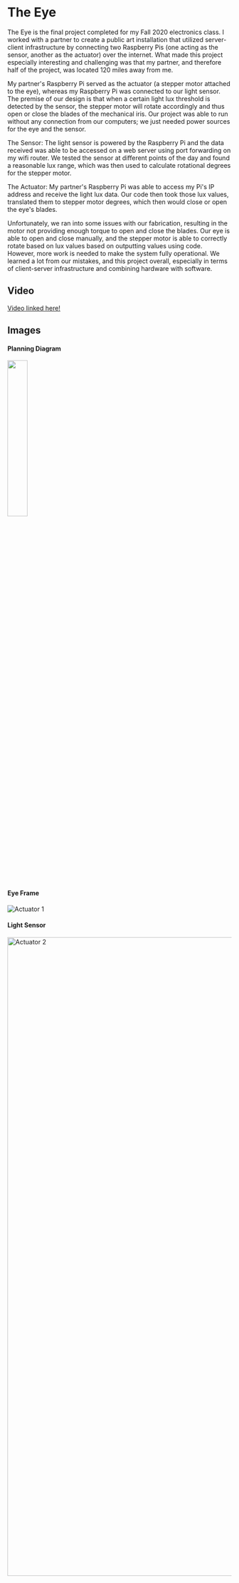 # The Eye

The Eye is the final project completed for my Fall 2020 electronics class. I worked with a partner to create a public art installation that utilized server-client infrastructure by connecting two Raspberry Pis (one acting as the sensor, another as the actuator) over the internet. What made this project especially interesting and challenging was that my partner, and therefore half of the project, was located 120 miles away from me.

My partner's Raspberry Pi served as the actuator (a stepper motor attached to the eye), whereas my Raspberry Pi was connected to our light sensor. The premise of our design is that when a certain light lux threshold is detected by the sensor, the stepper motor will rotate accordingly and thus open or close the blades of the mechanical iris. Our project was able to run without any connection from our computers; we just needed power sources for the eye and the sensor. 

The Sensor: The light sensor is powered by the Raspberry Pi and the data received was able to be accessed on a web server using port forwarding on my wifi router. We tested the sensor at different points of the day and found a reasonable lux range, which was then used to calculate rotational degrees for the stepper motor.

The Actuator: My partner's Raspberry Pi was able to access my Pi's IP address and receive the light lux data. Our code then took those lux values, translated them to stepper motor degrees, which then would close or open the eye's blades. 

Unfortunately, we ran into some issues with our fabrication, resulting in the motor not providing enough torque to open and close the blades. Our eye is able to open and close manually, and the stepper motor is able to correctly rotate based on lux values based on outputting values using code. However, more work is needed to make the system fully operational. We learned a lot from our mistakes, and this project overall, especially in terms of client-server infrastructure and combining hardware with software. 

## Video 
[Video linked here!](https://youtu.be/_CRtaVYgQiY)

## Images

#### Planning Diagram
<image align="center" src = "https://user-images.githubusercontent.com/49819466/131192796-d366aaee-7db9-4f9a-a5b4-f2d90e2638fb.jpg" height=30% width=30%>
  
#### Eye Frame
![Actuator 1](https://user-images.githubusercontent.com/49819466/131192822-f2c5df77-13cc-4544-97ab-5084423581e6.jpeg)

#### Light Sensor 
<img width="1437" alt="Actuator 2" src="https://user-images.githubusercontent.com/49819466/131192826-40b9d22c-64e0-4670-b226-a1b662a19370.png">
